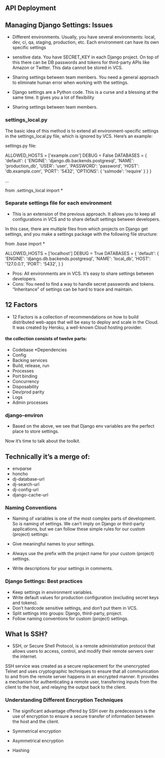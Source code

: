 ## API Deployment

## Managing Django Settings: Issues

* Different environments. Usually, you have several environments: local, dev, ci, qa, staging, production, etc. Each environment can have its own specific settings

* sensitive data. You have SECRET_KEY in each Django project. On top of this there can be DB passwords and tokens for third-party APIs like Amazon or Twitter. This data cannot be stored in VCS.

* Sharing settings between team members. You need a general approach to eliminate human error when working with the settings.

* Django settings are a Python code. This is a curse and a blessing at the same time. It gives you a lot of flexibility
* Sharing settings between team members.

### settings_local.py

The basic idea of this method is to extend all environment-specific settings in the settings_local.py file, which is ignored by VCS. Here’s an example:

settings.py file:

ALLOWED_HOSTS = ['example.com']
DEBUG = False
DATABASES = {
    'default': {
        'ENGINE': 'django.db.backends.postgresql',
        'NAME': 'production_db',
        'USER': 'user',
        'PASSWORD': 'password',
        'HOST': 'db.example.com',
        'PORT': '5432',
        'OPTIONS': {
            'sslmode': 'require'
        }
    }
}

...

from .settings_local import *



### Separate settings file for each environment

* This is an extension of the previous approach. It allows you to keep all configurations in VCS and to share default settings between developers.

In this case, there are multiple files from which projects on Django get settings, and you make a settings package with the following file structure:

from .base import *


ALLOWED_HOSTS = ['localhost']
DEBUG = True
DATABASES = {
    'default': {
        'ENGINE': 'django.db.backends.postgresql',
        'NAME': 'local_db',
        'HOST': '127.0.0.1',
        'PORT': '5432',
    }
}

* Pros:
All environments are in VCS.
It’s easy to share settings between developers.
* Cons:
You need to find a way to handle secret passwords and tokens.
“Inheritance” of settings can be hard to trace and maintain.

## 12 Factors
* 12 Factors is a collection of recommendations on how to build distributed web-apps that will be easy to deploy and scale in the Cloud. It was created by Heroku, a well-known Cloud hosting provider.

#### the collection consists of twelve parts:

* Codebase
*Dependencies
* Config
* Backing services
* Build, release, run
* Processes
* Port binding
* Concurrency
* Disposability
* Dev/prod parity
* Logs
* Admin processes

### django-environ

* Based on the above, we see that Django env variables are the perfect place to store settings.

Now it’s time to talk about the toolkit.

## Technically it’s a merge of:

* envparse
* honcho
* dj-database-url
* dj-search-url
* dj-config-url
* django-cache-url

### Naming Conventions

* Naming of variables is one of the most complex parts of development. So is naming of settings. We can’t imply on Django or third-party applications, but we can follow these simple rules for our custom (project) settings:

* Give meaningful names to your settings.
* Always use the prefix with the project name for your custom (project) settings.
* Write descriptions for your settings in comments.

### Django Settings: Best practices

* Keep settings in environment variables.
* Write default values for production configuration (excluding secret keys and tokens).
* Don’t hardcode sensitive settings, and don’t put them in VCS.
* Split settings into groups: Django, third-party, project.
* Follow naming conventions for custom (project) settings.

## What Is SSH?

* SSH, or Secure Shell Protocol, is a remote administration protocol that allows users to access, control, and modify their remote servers over the internet.

SSH service was created as a secure replacement for the unencrypted Telnet and uses cryptographic techniques to ensure that all communication to and from the remote server happens in an encrypted manner. It provides a mechanism for authenticating a remote user, transferring inputs from the client to the host, and relaying the output back to the client.

### Understanding Different Encryption Techniques

* The significant advantage offered by SSH over its predecessors is the use of encryption to ensure a secure transfer of information between the host and the client.

* Symmetrical encryption
* Asymmetrical encryption
* Hashing
